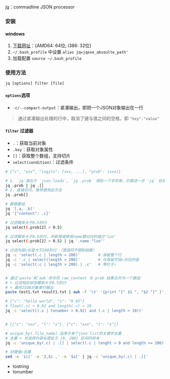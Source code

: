 [jq](https://jqlang.github.io/jq/manual/)：commadline JSON processor

### 安装

#### windows
1. [下载网址](https://jqlang.github.io/jq/download/)：{AMD64: 64位; i386: 32位}
2. `~/.bash_profile` 中设置 `alias jq=jqexe_absoulte_path'`
3. 加载配置 `source ~/.bash_profile`


### 使用方法
`jq [options] filter [file]`

#### `options`选项
- `-c/--compact-output`：紧凑输出，即把一个JSON对象输出在一行
> 通过紧凑输出处理的行中，取消了键与值之间的空格，即 `"key":"value"`
#### `filter` 过滤器
- `.`：获取当前对象
- `.key`：获取对象属性
- `[]`：获取整个数组，支持切片
- `select(condition)`：过滤条件
  
```bash
# {"c", "xxx”, "logits": [xxx, ...], "prob": [xxx]}

# 1. `jq`类似于 `json.loads`, `jq .prob` 得到一个字符串，仍需进一步 `jq` 处理
jq .prob | jq .[]
# 2. 直接访问，推荐使用此方法
jq .prob[]

# 数据重组
jq '[.a, .b]'
jq '{"content": .c}'

# 过滤概率大于0.5的行
jq select(.prob[2] > 0.5)

# 过滤概率大于0.5的行，并新增或修改name键对应的值位"luo"
jq select(.prob[2] > 0.5) | jq '.name "luo"'

# 过滤内容c长度大于200的行 （管道符不限制段数）
jq -c 'select(.c | length > 200)'        # 保留整个行
jq -c '.c | select(length > 200)'        # 仅保留字段c对应的值
jq -c 'select(.c | length > 200) | .c'   # 等价于↑


# 通过`paste`和`awk`命令将 raw_content 与 prob 结果合并为一个数组
# + 过滤相应标签概率大于0.5的行
# + 最终JSON对象单行输出
paste test1.txt result1.txt | awk -F '\t' '{print "[" $1 ", "$2 "]" }' | jq -c 'select(.[1].prob[1] > 0.5)'

# {"c": "hello world", "s": "0.95"}
# float(.s) > 0.92 and length(.c) > 10
jq -c 'select((.s | tonumber > 0.92) and (.c | length > 10))'


# [{"c": "xxx", "l": "x"}, {"c": "xxx", "l": "x"}]

# unique_by(.file_name) 适用于单个json list的关键字去重
# 去重 + 并选择内容长度处于 (0, 200] 区间的样本
jq -c 'unique_by(.c) | .[] | select(.c | lenght > 0 and length <= 200)'

# 对键值c去重
sed -e '1i[' -e '2,$i ,' -e '$a]' | jq -c 'unique_by(.c) | .[]'
```

- tostring
- tonumber